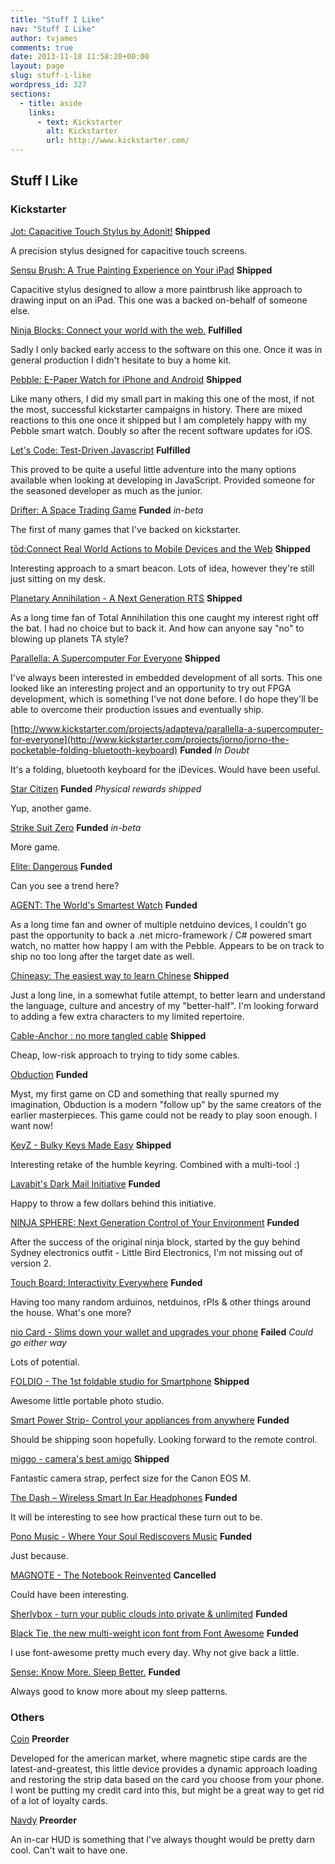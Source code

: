```yaml
---
title: "Stuff I Like"
nav: "Stuff I Like"
author: tvjames
comments: true
date: 2013-11-18 11:58:20+00:00
layout: page
slug: stuff-i-like
wordpress_id: 327
sections:
  - title: aside
    links:
      - text: Kickstarter
        alt: Kickstarter
        url: http://www.kickstarter.com/
---
```


## Stuff I Like

### Kickstarter

[Jot: Capacitive Touch Stylus by Adonit!](http://www.kickstarter.com/projects/531383637/jot-capacitive-touch-stylus) **Shipped**

A precision stylus designed for capacitive touch screens.

[Sensu Brush: A True Painting Experience on Your iPad](http://www.kickstarter.com/projects/797362124/sensu-brush-a-true-painting-experience-on-your-ipa) **Shipped**

Capacitive stylus designed to allow a more paintbrush like approach to drawing input on an iPad. This one was a backed on-behalf of someone else.

[Ninja Blocks: Connect your world with the web.](http://www.kickstarter.com/projects/ninja/ninja-blocks-connect-your-world-with-the-web) **Fulfilled**

Sadly I only backed early access to the software on this one. Once it was in general production I didn't hesitate to buy a home kit.

[Pebble: E-Paper Watch for iPhone and Android](http://www.kickstarter.com/projects/597507018/pebble-e-paper-watch-for-iphone-and-android) **Shipped**

Like many others, I did my small part in making this one of the most, if not the most, successful kickstarter campaigns in history. There are mixed reactions to this one once it shipped but I am completely happy with my Pebble smart watch. Doubly so after the recent software updates for iOS.

[Let's Code: Test-Driven Javascript](http://www.kickstarter.com/projects/188988365/lets-code-test-driven-javascript) **Fulfilled**

This proved to be quite a useful little adventure into the many options available when looking at developing in JavaScript. Provided someone for the seasoned developer as much as the junior.

[Drifter: A Space Trading Game](http://www.kickstarter.com/projects/celsiusgs/drifter-a-space-trading-game) **Funded** _in-beta_

The first of many games that I've backed on kickstarter.

[tōd:Connect Real World Actions to Mobile Devices and the Web](http://www.kickstarter.com/projects/rowdyrobot/tod-connect-real-world-actions-to-mobile-devices-a) **Shipped**

Interesting approach to a smart beacon. Lots of idea, however they're still just sitting on my desk.

[Planetary Annihilation - A Next Generation RTS](http://www.kickstarter.com/projects/659943965/planetary-annihilation-a-next-generation-rts) **Shipped**

As a long time fan of Total Annihilation this one caught my interest right off the bat. I had no choice but to back it. And how can anyone say "no" to blowing up planets TA style?

[Parallella: A Supercomputer For Everyone](http://www.kickstarter.com/projects/adapteva/parallella-a-supercomputer-for-everyone) **Shipped** 

I've always been interested in embedded development of all sorts. This one looked like an interesting project and an opportunity to try out FPGA development, which is something I've not done before. I do hope they'll be able to overcome their production issues and eventually ship.

[http://www.kickstarter.com/projects/adapteva/parallella-a-supercomputer-for-everyone](http://www.kickstarter.com/projects/jorno/jorno-the-pocketable-folding-bluetooth-keyboard) **Funded** _In Doubt_

It's a folding, bluetooth keyboard for the iDevices. Would have been useful.

[Star Citizen](http://www.kickstarter.com/projects/cig/star-citizen) **Funded** _Physical rewards shipped_

Yup, another game.

[Strike Suit Zero](http://www.kickstarter.com/projects/43153532/strike-suit-zero) **Funded** _in-beta_

More game.

[Elite: Dangerous](http://www.kickstarter.com/projects/1461411552/elite-dangerous) **Funded**

Can you see a trend here?

[AGENT: The World's Smartest Watch](http://www.kickstarter.com/projects/secretlabs/agent-the-worlds-smartest-watch) **Funded**

As a long time fan and owner of multiple netduino devices, I couldn't go past the opportunity to back a .net micro-framework / C# powered smart watch, no matter how happy I am with the Pebble. Appears to be on track to ship no too long after the target date as well.

[Chineasy: The easiest way to learn Chinese](http://www.kickstarter.com/projects/shaolanchineasy/chineasy-begins-0) **Shipped**

Just a long line, in a somewhat futile attempt, to better learn and understand the language, culture and ancestry of my "better-half". I'm looking forward to adding a few extra characters to my limited repertoire.

[Cable-Anchor : no more tangled cable](http://www.kickstarter.com/projects/502701513/cable-anchor) **Shipped**

Cheap, low-risk approach to trying to tidy some cables.

[Obduction](http://www.kickstarter.com/projects/cyaninc/obduction) **Funded**

Myst, my first game on CD and something that really spurned my imagination, Obduction is a modern "follow up" by the same creators of the earlier masterpieces. This game could not be ready to play soon enough. I want now!

[KeyZ - Bulky Keys Made Easy](http://www.kickstarter.com/projects/key-z/keyz-bulky-keys-made-easy) **Shipped**

Interesting retake of the humble keyring. Combined with a multi-tool :)

[Lavabit's Dark Mail Initiative](http://www.kickstarter.com/projects/ladar/lavabits-dark-mail-initiative) **Funded**

Happy to throw a few dollars behind this initiative.

[NINJA SPHERE: Next Generation Control of Your Environment](http://www.kickstarter.com/projects/ninja/ninja-sphere-next-generation-control-of-your-envir) **Funded**

After the success of the original ninja block, started by the guy behind Sydney electronics outfit - Little Bird Electronics, I'm not missing out of version 2.

[Touch Board: Interactivity Everywhere](https://www.kickstarter.com/projects/863853574/touch-board-interactivity-everywhere) **Funded**

Having too many random arduinos, netduinos, rPIs & other things around the house. What's one more?

[nio Card - Slims down your wallet and upgrades your phone](http://www.kickstarter.com/projects/1459210729/nio-card-a-smart-card-which-upgrades-your-phone-an) **Failed** _Could go either way_

Lots of potential.

[FOLDIO - The 1st foldable studio for Smartphone](https://www.kickstarter.com/projects/orangemonkie/foldio-the-1st-foldable-studio-for-smartphone) **Shipped** 

Awesome little portable photo studio. 

[Smart Power Strip- Control your appliances from anywhere](https://www.kickstarter.com/projects/337922278/smart-power-strip-control-your-appliances-from-any)  **Funded** 

Should be shipping soon hopefully. Looking forward to the remote control.

[miggo - camera's best amigo](https://www.kickstarter.com/projects/580723045/miggo-cameras-best-amigo) **Shipped** 

Fantastic camera strap, perfect size for the Canon EOS M.

[The Dash – Wireless Smart In Ear Headphones](https://www.kickstarter.com/projects/hellobragi/the-dash-wireless-smart-in-ear-headphones) **Funded**

It will be interesting to see how practical these turn out to be. 

[Pono Music - Where Your Soul Rediscovers Music](https://www.kickstarter.com/projects/1003614822/ponomusic-where-your-soul-rediscovers-music) **Funded**

Just because. 

[MAGNOTE - The Notebook Reinvented](https://www.kickstarter.com/projects/orangemonkie/magnote-the-notebook-reinvented) **Cancelled**

Could have been interesting. 

[Sherlybox - turn your public clouds into private & unlimited](https://www.kickstarter.com/projects/sherly/sherlybox-a-private-and-shareable-cloud-on-your-de) **Funded**

[Black Tie, the new multi-weight icon font from Font Awesome](https://www.kickstarter.com/projects/232193852/font-awesome-black-tie) **Funded**

I use font-awesome pretty much every day. Why not give back a little. 

[Sense: Know More. Sleep Better.](https://www.kickstarter.com/projects/hello/sense-know-more-sleep-better) **Funded**

Always good to know more about my sleep patterns. 


### Others

[Coin](https://onlycoin.com/) **Preorder**

Developed for the american market, where magnetic stipe cards are the latest-and-greatest, this little device provides a dynamic approach loading and restoring the strip data based on the card you choose from your phone. I wont be putting my credit card into this, but might be a great way to get rid of a lot of loyalty cards.

[Navdy](http://www.navdy.com/) **Preorder**

An in-car HUD is something that I've always thought would be pretty darn cool. Can't wait to have one. 


